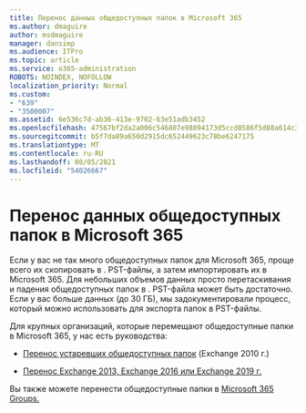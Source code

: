 ```yaml
---
title: Перенос данных общедоступных папок в Microsoft 365
ms.author: dmaguire
author: msdmaguire
manager: dansimp
ms.audience: ITPro
ms.topic: article
ms.service: o365-administration
ROBOTS: NOINDEX, NOFOLLOW
localization_priority: Normal
ms.custom:
- "639"
- "3500007"
ms.assetid: 6e536c7d-ab36-413e-9702-63e51adb3452
ms.openlocfilehash: 47567bf2da2a006c546807e98894173d5ccd0586f5d88a614c31569cb3f462f9
ms.sourcegitcommit: b5f7da89a650d2915dc652449623c78be6247175
ms.translationtype: MT
ms.contentlocale: ru-RU
ms.lasthandoff: 08/05/2021
ms.locfileid: "54026667"
---
```

# <a name="migrate-public-folder-data-to-microsoft-365"></a>Перенос данных общедоступных папок в Microsoft 365

Если у вас не так много общедоступных папок для Microsoft 365, проще всего их скопировать в . PST-файлы, а затем импортировать их в Microsoft 365. Для небольших объемов данных просто перетаскивания и падения общедоступных папок в . PST-файла может быть достаточно. Если у вас больше данных (до 30 [](https://technet.microsoft.com/library/dn874017%28v=exchg.150%29.aspx) ГБ), мы задокументировали процесс, который можно использовать для экспорта папок в PST-файлы.
  
Для крупных организаций, которые перемещают общедоступные папки в Microsoft 365, у нас есть руководства:
  
- [Перенос устаревших общедоступных папок](https://docs.microsoft.com/exchange/collaboration-exo/public-folders/batch-migration-of-legacy-public-folders) (Exchange 2010 г.)

- [Перенос Exchange 2013, Exchange 2016 или Exchange 2019 г.](https://docs.microsoft.com/Exchange/collaboration/public-folders/migrate-to-exchange-online)

Вы также можете перенести общедоступные папки в [Microsoft 365 Groups.](https://docs.microsoft.com/exchange/collaboration-exo/public-folders/migrate-your-public-folders-to-microsoft-365-groups)
  